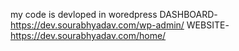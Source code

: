 my code is devloped in woredpress 
DASHBOARD-https://dev.sourabhyadav.com/wp-admin/
WEBSITE-https://dev.sourabhyadav.com/home/
